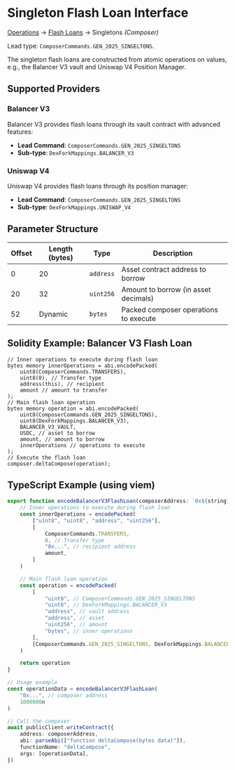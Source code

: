 # Singleton Flash Loan Interface

[Operations](./operations.md) → [Flash Loans](./flash-loan.md) → Singletons _(Composer)_

Lead type: `ComposerCommands.GEN_2025_SINGELTONS`.

The singleton flash loans are constructed from atomic operations on values, e.g., the Balancer V3 vault and Uniswap V4 Position Manager.

## Supported Providers

### Balancer V3

Balancer V3 provides flash loans through its vault contract with advanced features:

-   **Lead Command**: `ComposerCommands.GEN_2025_SINGELTONS`
-   **Sub-type**: `DexForkMappings.BALANCER_V3`

### Uniswap V4

Uniswap V4 provides flash loans through its position manager:

-   **Lead Command**: `ComposerCommands.GEN_2025_SINGELTONS`
-   **Sub-type**: `DexForkMappings.UNISWAP_V4`

## Parameter Structure

| Offset | Length (bytes) | Type      | Description                           |
| ------ | -------------- | --------- | ------------------------------------- |
| 0      | 20             | `address` | Asset contract address to borrow      |
| 20     | 32             | `uint256` | Amount to borrow (in asset decimals)  |
| 52     | Dynamic        | `bytes`   | Packed composer operations to execute |

## Solidity Example: Balancer V3 Flash Loan

```solidity
// Inner operations to execute during flash loan
bytes memory innerOperations = abi.encodePacked(
    uint8(ComposerCommands.TRANSFERS),
    uint8(0), // Transfer type
    address(this), // recipient
    amount // amount to transfer
);
// Main flash loan operation
bytes memory operation = abi.encodePacked(
    uint8(ComposerCommands.GEN_2025_SINGELTONS),
    uint8(DexForkMappings.BALANCER_V3),
    BALANCER_V3_VAULT,
    USDC, // asset to borrow
    amount, // amount to borrow
    innerOperations // operations to execute
);
// Execute the flash loan
composer.deltaCompose(operation);
```

## TypeScript Example (using viem)

```typescript
export function encodeBalancerV3FlashLoan(composerAddress: `0x${string}`, amount: bigint): `0x${string}` {
    // Inner operations to execute during flash loan
    const innerOperations = encodePacked(
        ["uint8", "uint8", "address", "uint256"],
        [
            ComposerCommands.TRANSFERS,
            0, // Transfer type
            "0x...", // recipient address
            amount,
        ]
    )

    // Main flash loan operation
    const operation = encodePacked(
        [
            "uint8", // ComposerCommands.GEN_2025_SINGELTONS
            "uint8", // DexForkMappings.BALANCER_V3
            "address", // vault address
            "address", // asset
            "uint256", // amount
            "bytes", // inner operations
        ],
        [ComposerCommands.GEN_2025_SINGELTONS, DexForkMappings.BALANCER_V3, BALANCER_V3_VAULT, USDC_ADDRESS, amount, innerOperations]
    )

    return operation
}

// Usage example
const operationData = encodeBalancerV3FlashLoan(
    "0x...", // composer address
    1000000n
)

// Call the composer
await publicClient.writeContract({
    address: composerAddress,
    abi: parseAbi(["function deltaCompose(bytes data)"]),
    functionName: "deltaCompose",
    args: [operationData],
})
```

